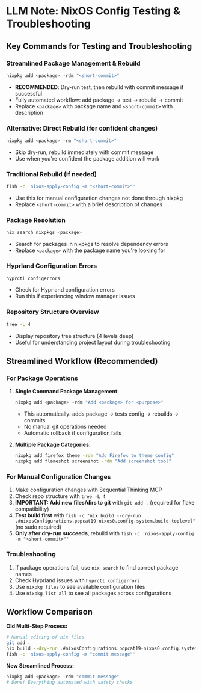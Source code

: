 # LLM Note: NixOS Config Testing & Troubleshooting

## Key Commands for Testing and Troubleshooting

### Streamlined Package Management & Rebuild
```bash
nixpkg add <package> -rdm "<short-commit>"
```
- **RECOMMENDED**: Dry-run test, then rebuild with commit message if successful
- Fully automated workflow: add package → test → rebuild → commit
- Replace `<package>` with package name and `<short-commit>` with description

### Alternative: Direct Rebuild (for confident changes)
```bash
nixpkg add <package> -rm "<short-commit>"
```
- Skip dry-run, rebuild immediately with commit message
- Use when you're confident the package addition will work

### Traditional Rebuild (if needed)
```bash
fish -c 'nixos-apply-config -m "<short-commit>"'
```
- Use this for manual configuration changes not done through nixpkg
- Replace `<short-commit>` with a brief description of changes

### Package Resolution
```bash
nix search nixpkgs <package>
```
- Search for packages in nixpkgs to resolve dependency errors
- Replace `<package>` with the package name you're looking for

### Hyprland Configuration Errors
```bash
hyprctl configerrors
```
- Check for Hyprland configuration errors
- Run this if experiencing window manager issues

### Repository Structure Overview
```bash
tree -L 4
```
- Display repository tree structure (4 levels deep)
- Useful for understanding project layout during troubleshooting

## Streamlined Workflow (Recommended)

### For Package Operations
1. **Single Command Package Management**:
   ```bash
   nixpkg add <package> -rdm "Add <package> for <purpose>"
   ```
   - This automatically: adds package → tests config → rebuilds → commits
   - No manual git operations needed
   - Automatic rollback if configuration fails

2. **Multiple Package Categories**:
   ```bash
   nixpkg add firefox theme -rdm "Add Firefox to theme config"
   nixpkg add flameshot screenshot -rdm "Add screenshot tool"
   ```

### For Manual Configuration Changes
1. Make configuration changes with Sequential Thinking MCP
2. Check repo structure with `tree -L 4`
3. **IMPORTANT: Add new files/dirs to git** with `git add .` (required for flake compatibility)
4. **Test build first** with `fish -c "nix build --dry-run .#nixosConfigurations.popcat19-nixos0.config.system.build.toplevel"` (no sudo required)
5. **Only after dry-run succeeds**, rebuild with `fish -c 'nixos-apply-config -m "<short-commit>"'`

### Troubleshooting
1. If package operations fail, use `nix search` to find correct package names
2. Check Hyprland issues with `hyprctl configerrors`
3. Use `nixpkg files` to see available configuration files
4. Use `nixpkg list all` to see all packages across configurations

## Workflow Comparison

**Old Multi-Step Process:**
```bash
# Manual editing of nix files
git add .
nix build --dry-run .#nixosConfigurations.popcat19-nixos0.config.system.build.toplevel
fish -c 'nixos-apply-config -m "commit message"'
```

**New Streamlined Process:**
```bash
nixpkg add <package> -rdm "commit message"
# Done! Everything automated with safety checks
```
